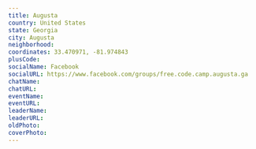 ```yaml
---
title: Augusta
country: United States
state: Georgia
city: Augusta
neighborhood: 
coordinates: 33.470971, -81.974843
plusCode:
socialName: Facebook
socialURL: https://www.facebook.com/groups/free.code.camp.augusta.ga
chatName:
chatURL:
eventName:
eventURL:
leaderName:
leaderURL:
oldPhoto: 
coverPhoto:
---
```

